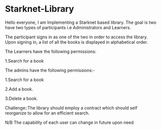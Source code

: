 # Starknet-Library

Hello everyone, I am Implementing a Starknet based library. The goal is two have two types of participants i.e Administrators and Learners.

The participant signs in as one of the two in order to access the library. Upon signing in, a list of all the books is displayed in alphabetical order.

The Learners have the following permissions:

1.Search for a book


The admins have the following permissions:-

1.Search for a book

2.Add a book.

3.Delete a book.

Challenge::The library should employ a contract which should self reorganize to allow for an efficient search.


N/B The capability of each user can change in future upon need
